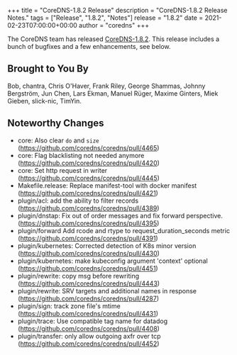 +++
title = "CoreDNS-1.8.2 Release"
description = "CoreDNS-1.8.2 Release Notes."
tags = ["Release", "1.8.2", "Notes"]
release = "1.8.2"
date = 2021-02-23T07:00:00+00:00
author = "coredns"
+++

The CoreDNS team has released
[CoreDNS-1.8.2](https://github.com/coredns/coredns/releases/tag/v1.8.2). This release includes a
bunch of bugfixes and a few enhancements, see below.

## Brought to You By

Bob,
chantra,
Chris O'Haver,
Frank Riley,
George Shammas,
Johnny Bergström,
Jun Chen,
Lars Ekman,
Manuel Rüger,
Maxime Ginters,
Miek Gieben,
slick-nic,
TimYin.

## Noteworthy Changes

* core: Also clear `do` and `size` (https://github.com/coredns/coredns/pull/4465)
* core: Flag blacklisting not needed anymore (https://github.com/coredns/coredns/pull/4420)
* core: Set http request in writer (https://github.com/coredns/coredns/pull/4445)
* Makefile.release: Replace manifest-tool with docker manifest (https://github.com/coredns/coredns/pull/4421)
* plugin/acl: add the ability to filter records (https://github.com/coredns/coredns/pull/4389)
* plugin/dnstap: Fix out of order messages and fix forward perspective. (https://github.com/coredns/coredns/pull/4395)
* plugin/forward Add rcode and rtype to request_duration_seconds metric (https://github.com/coredns/coredns/pull/4391)
* plugin/kubernetes: Corrected detection of K8s minor version (https://github.com/coredns/coredns/pull/4430)
* plugin/kubernetes: make kubeconfig argument 'context' optional (https://github.com/coredns/coredns/pull/4451)
* plugin/rewrite: copy msg before rewriting (https://github.com/coredns/coredns/pull/4443)
* plugin/rewrite: SRV targets and additional names in response (https://github.com/coredns/coredns/pull/4287)
* plugin/sign: track zone file's mtime (https://github.com/coredns/coredns/pull/4431)
* plugin/trace: Use compatible tag name for datadog (https://github.com/coredns/coredns/pull/4408)
* plugin/transfer: only allow outgoing axfr over tcp (https://github.com/coredns/coredns/pull/4452)
